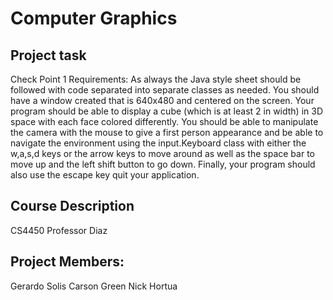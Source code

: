 # Computer Graphics

## Project task
Check Point 1 Requirements:
As always the Java style sheet should be followed with code separated into separate classes as needed.
You should have a window created that is 640x480 and centered on the screen. Your program should be
able to display a cube (which is at least 2 in width) in 3D space with each face colored differently. You
should be able to manipulate the camera with the mouse to give a first person appearance and be able to
navigate the environment using the input.Keyboard class with either the w,a,s,d keys or the arrow keys
to move around as well as the space bar to move up and the left shift button to go down. Finally, your
program should also use the escape key quit your application.

## Course Description
CS4450 
Professor Diaz

## Project Members:
Gerardo Solis
Carson Green 
Nick Hortua
